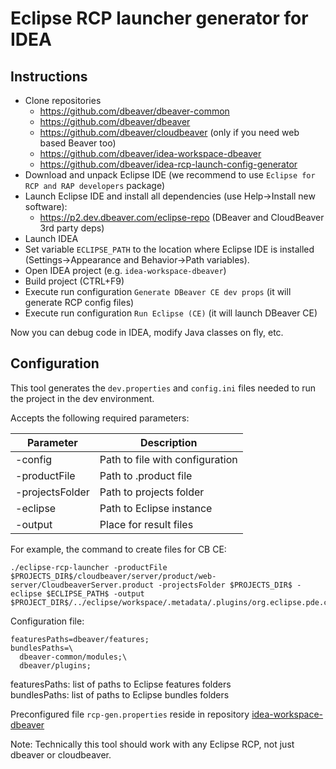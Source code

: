 # Eclipse RCP launcher generator for IDEA

## Instructions
- Clone repositories
  - https://github.com/dbeaver/dbeaver-common
  - https://github.com/dbeaver/dbeaver
  - https://github.com/dbeaver/cloudbeaver (only if you need web based Beaver too)
  - https://github.com/dbeaver/idea-workspace-dbeaver
  - https://github.com/dbeaver/idea-rcp-launch-config-generator
- Download and unpack Eclipse IDE (we recommend to use `Eclipse for RCP and RAP developers` package)
- Launch Eclipse IDE and install all dependencies (use Help->Install new software):
  - https://p2.dev.dbeaver.com/eclipse-repo (DBeaver and CloudBeaver 3rd party deps)
- Launch IDEA
- Set variable `ECLIPSE_PATH` to the location where Eclipse IDE is installed (Settings->Appearance and Behavior->Path variables).
- Open IDEA project (e.g. `idea-workspace-dbeaver`)
- Build project (CTRL+F9)
- Execute run configuration `Generate DBeaver CE dev props` (it will generate RCP config files)
- Execute run configuration `Run Eclipse (CE)` (it will launch DBeaver CE)

Now you can debug code in IDEA, modify Java classes on fly, etc.

## Configuration

This tool generates the `dev.properties` and `config.ini` files needed to run the project in the dev environment.

Accepts the following required parameters:

Parameter | Description
------|----
-config | Path to file with configuration 
-productFile | Path to .product file
-projectsFolder | Path to projects folder
-eclipse | Path to Eclipse instance
-output | Place for result files

For example, the command to create files for CB CE:

```
./eclipse-rcp-launcher -productFile $PROJECTS_DIR$/cloudbeaver/server/product/web-server/CloudbeaverServer.product -projectsFolder $PROJECTS_DIR$ -eclipse $ECLIPSE_PATH$ -output $PROJECT_DIR$/../eclipse/workspace/.metadata/.plugins/org.eclipse.pde.core/CloudbeaverServer.product'
```

Configuration file:
```properties
featuresPaths=dbeaver/features;
bundlesPaths=\
  dbeaver-common/modules;\
  dbeaver/plugins;
```
featuresPaths: list of paths to Eclipse features folders  
bundlesPaths: list of paths to Eclipse bundles folders

Preconfigured file `rcp-gen.properties` reside in repository [idea-workspace-dbeaver](https://github.com/dbeaver/idea-workspace-dbeaver)

Note: Technically this tool should work with any Eclipse RCP, not just dbeaver or cloudbeaver.
